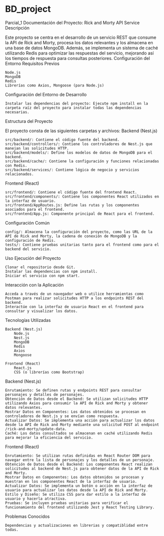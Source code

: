 # BD_project
Parcial_1
Documentación del Proyecto: Rick and Morty API Service
Descripción

Este proyecto se centra en el desarrollo de un servicio REST que consume la API de Rick and Morty, procesa los datos relevantes y los almacena en una base de datos MongoDB. Además, se implementa un sistema de caché utilizando Redis para optimizar las respuestas del servicio, mejorando así los tiempos de respuesta para consultas posteriores.
Configuración del Entorno
Requisitos Previos

    Node.js
    MongoDB
    Redis
    Librerías como Axios, Mongoose (para Node.js)

Configuración del Entorno de Desarrollo

    Instalar las dependencias del proyecto: Ejecute npm install en la carpeta raíz del proyecto para instalar todas las dependencias necesarias.

Estructura del Proyecto

El proyecto consta de las siguientes carpetas y archivos:
Backend (Nest.js)

    src/backend/: Contiene el código fuente del backend.
    src/backend/controllers/: Contiene los controladores de Nest.js que manejan las solicitudes HTTP.
    src/backend/models/: Define los modelos de datos de MongoDB para el backend.
    src/backend/cache/: Contiene la configuración y funciones relacionadas con Redis.
    src/backend/services/: Contiene lógica de negocio y servicios relacionados.

Frontend (React)

    src/frontend/: Contiene el código fuente del frontend React.
    src/frontend/components/: Contiene los componentes React utilizados en la interfaz de usuario.
    src/frontend/AppRoutes.js: Define las rutas y los componentes asociados para el frontend.
    src/frontend/App.js: Componente principal de React para el frontend.

Configuración Común

    config/: Almacena la configuración del proyecto, como las URL de la API de Rick and Morty, la cadena de conexión de MongoDB y la configuración de Redis.
    tests/: Contiene pruebas unitarias tanto para el frontend como para el backend del servicio.

Uso
Ejecución del Proyecto

    Clonar el repositorio desde Git.
    Instalar las dependencias con npm install.
    Iniciar el servicio con npm start.

Interacción con la Aplicación

    Acceda a través de un navegador web o utilice herramientas como Postman para realizar solicitudes HTTP a los endpoints REST del backend.
    Interactúe con la interfaz de usuario React en el frontend para consultar y visualizar los datos.

Tecnologías Utilizadas

    Backend (Nest.js)
        Node.js
        Nest.js
        MongoDB
        Redis
        Axios
        Mongoose

    Frontend (React)
        React.js
        CSS (o librerías como Bootstrap)

Backend (Nest.js)

    Enrutamiento: Se definen rutas y endpoints REST para consultar personajes y detalles de personajes.
    Obtención de Datos desde el Backend: Se utilizan solicitudes HTTP utilizando Axios para consumir la API de Rick and Morty y obtener datos relevantes.
    Mostrar Datos en Componentes: Los datos obtenidos se procesan en controladores de Nest.js y se envían como respuesta.
    Actualizar Datos: Se implementa una acción para actualizar los datos desde la API de Rick and Morty mediante una solicitud POST al endpoint /rick-and-morty/update-data.
    Caché: Los datos consultados se almacenan en caché utilizando Redis para mejorar la eficiencia del servicio.

Frontend (React)

    Enrutamiento: Se utilizan rutas definidas en React Router DOM para navegar entre la lista de personajes y los detalles de un personaje.
    Obtención de Datos desde el Backend: Los componentes React realizan solicitudes al backend de Nest.js para obtener datos de la API de Rick and Morty.
    Mostrar Datos en Componentes: Los datos obtenidos se procesan y muestran en los componentes React de la interfaz de usuario.
    Actualizar Datos: Se implementa un botón o acción en la interfaz de usuario para actualizar los datos desde la API de Rick and Morty.
    Estilo y Diseño: Se utiliza CSS para dar estilo a la interfaz de usuario y hacerla atractiva.
    Pruebas: Se incluyen pruebas unitarias para verificar el funcionamiento del frontend utilizando Jest y React Testing Library.

Problemas Conocidos

    Dependencias y actualizaciones en librerias y compatiblidad entre todas.

